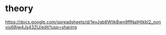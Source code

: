 # theory
https://docs.google.com/spreadsheets/d/1evJgb8WjlkBwn9ffNaIHtkbl2_nonvis68jw4Js43ZU/edit?usp=sharing

